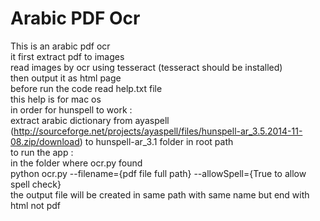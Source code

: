 # Arabic PDF Ocr

This is an arabic pdf ocr<br />
it first extract pdf to images<br />
read images by ocr using tesseract (tesseract should be installed)<br />
then output it as html page<br />
before run the code read help.txt file<br />
this help is for mac os <br />
in order for hunspell to work :<br />
extract arabic dictionary from ayaspell (http://sourceforge.net/projects/ayaspell/files/hunspell-ar_3.5.2014-11-08.zip/download) to hunspell-ar_3.1 folder in root path<br />
to run the app : <br />
in the folder where ocr.py found <br />
python ocr.py --filename={pdf file full path} --allowSpell={True to allow spell check}<br />
the output file will be created in same path with same name but end with html not pdf<br />



